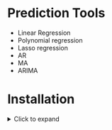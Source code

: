 # Prediction Tools
- Linear Regression
- Polynomial regression
- Lasso regression
- AR
- MA
- ARIMA

<!-- - Simple and Exponential Smoothing 
- Holt's Winter Model
- Dickey-Fuller test
- Facebook's Prophet Model
- AR, MA, ARIMA, SARIMA using VARMAX Modeling
- Auto AR, MA, ARIMA and SARIMA Models -->

<!-- - DeepLearning:
    1. LSTM
    2. CNN
    3. LSTM + CNN
    4. CONV2LSTM -->

# Installation
<details>
<summary> Click to expand</summary>

### General tools
- pip install --upgrade pip
- pip install --upgrade setuptools
- pip install datetime
- pip install numpy
- pip install pandas
- pip install matplotlib
- pip install -U kaleido
- pip install -U scikit-learn
- pip install tslearn
- pip install pmdarima
- pip install tensorflow

### FBProphet
- python -m pip install pystan==2.17.1.0
- python -m pip install fbprophet==0.6   
- python -m pip install --upgrade fbprophet
- pip install --upgrade plotly

<!--
## Extra ##
- pip install jupyterlab
- pip install notebook
- pip install voila
- pip install ipython

## Confirm ##
- pip show tensorflow
- pip list | grep tensorflow
- pip list | findstr tensorflow
-->
</details>